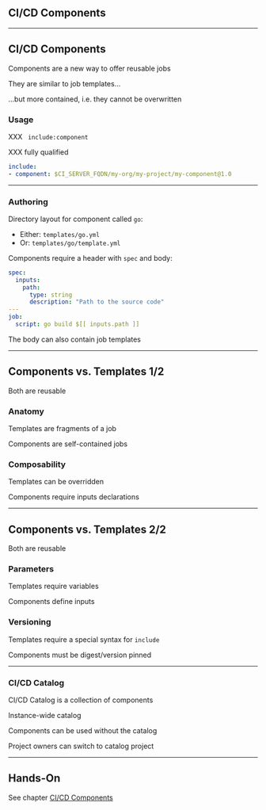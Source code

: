 <!-- .slide: id="gitlab_components" class="vertical-center" -->

<i class="fa-duotone fa-box-open-full fa-8x fa-duotone-colors" style="float: right; color: grey;"></i>

## CI/CD Components

---

## CI/CD Components

<i class="fa-duotone fa-solid fa-4x fa-sparkles"></i> <!-- .element: style="float: right;" -->

Components [](https://docs.gitlab.com/ee/ci/components/) are a new way to offer reusable jobs

They are similar to job templates...

...but more contained, i.e. they cannot be overwritten

### Usage

XXX ` include:component` [](https://docs.gitlab.com/ee/ci/yaml/#includecomponent)

XXX fully qualified

```yaml
include:
- component: $CI_SERVER_FQDN/my-org/my-project/my-component@1.0
```

---

### Authoring

Directory layout for component called `go`:
- Either: `templates/go.yml`
- Or: `templates/go/template.yml`

Components require a header with `spec` [](https://docs.gitlab.com/ee/ci/yaml/#spec) and body:

  ```yaml
  spec:
    inputs:
      path:
        type: string
        description: "Path to the source code"
  ---
  job:
    script: go build $[[ inputs.path ]]
  ```

The body can also contain job templates

---

## Components vs. Templates 1/2

<i class="fa-duotone fa-solid fa-4x fa-scale-balanced"></i> <!-- .element: style="float: right;" -->

Both are reusable

### Anatomy

Templates are fragments of a job

Components are self-contained jobs

### Composability

Templates can be overridden

Components require inputs declarations

---

## Components vs. Templates 2/2

<i class="fa-duotone fa-solid fa-4x fa-scale-balanced"></i> <!-- .element: style="float: right;" -->

Both are reusable

### Parameters

Templates require variables

Components define inputs

### Versioning

Templates require a special syntax for `include`

Components must be digest/version pinned

---

### CI/CD Catalog

<i class="fa-duotone fa-solid fa-4x fa-book-sparkles"></i> <!-- .element: style="float: right;" -->

CI/CD Catalog [](https://docs.gitlab.com/ee/ci/components/#cicd-catalog) is a collection of components

Instance-wide catalog

Components can be used without the catalog

Project owners can switch to catalog project [](https://docs.gitlab.com/ee/ci/components/#set-a-component-project-as-a-catalog-project)

---

## Hands-On

See chapter [CI/CD Components](/hands-on/2024-11-21/300_components/exercise/)
